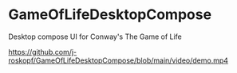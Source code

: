 # GameOfLifeDesktopCompose
Desktop compose UI for Conway's The Game of Life

https://github.com/j-roskopf/GameOfLifeDesktopCompose/blob/main/video/demo.mp4